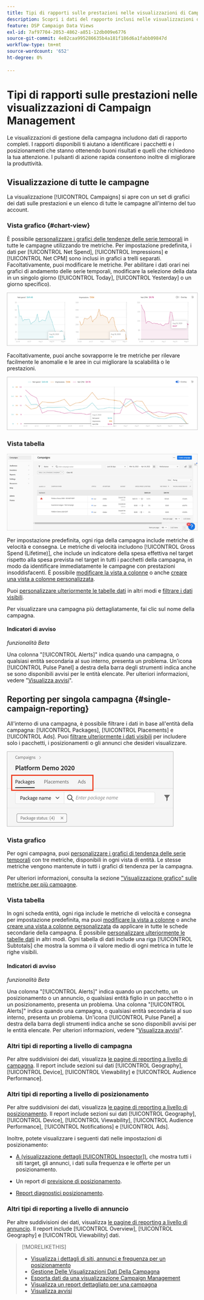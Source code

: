 ```yaml
---
title: Tipi di rapporti sulle prestazioni nelle visualizzazioni di Campaign Management
description: Scopri i dati del rapporto inclusi nelle visualizzazioni di gestione della campagna.
feature: DSP Campaign Data Views
exl-id: 7af97704-2053-4862-a851-12db009e6776
source-git-commit: 4e82caa995286635b4a181f186d6a1fabb09847d
workflow-type: tm+mt
source-wordcount: '652'
ht-degree: 0%

---
```


# Tipi di rapporti sulle prestazioni nelle visualizzazioni di Campaign Management

Le visualizzazioni di gestione della campagna includono dati di rapporto completi. I rapporti disponibili ti aiutano a identificare i pacchetti e i posizionamenti che stanno ottenendo buoni risultati e quelli che richiedono la tua attenzione. I pulsanti di azione rapida consentono inoltre di migliorare la produttività.

## Visualizzazione di tutte le campagne

La visualizzazione [!UICONTROL Campaigns] si apre con un set di grafici dei dati sulle prestazioni e un elenco di tutte le campagne all&#39;interno del tuo account.

### Vista grafico {#chart-view}

È possibile [personalizzare i grafici delle tendenze delle serie temporali](campaign-data-views-manage.md#data-visualizations-manage) in tutte le campagne utilizzando tre metriche. Per impostazione predefinita, i dati per [!UICONTROL Net Spend], [!UICONTROL Impressions] e [!UICONTROL Net CPM] sono inclusi in grafici a trelli separati. Facoltativamente, puoi modificare le metriche. Per abilitare i dati orari nei grafici di andamento delle serie temporali, modificare la selezione della data in un singolo giorno ([!UICONTROL Today], [!UICONTROL Yesterday] o un giorno specifico).

![grafici di tendenza separati per tre metriche](/help/dsp/assets/trend-chart-separate.png)

Facoltativamente, puoi anche sovrapporre le tre metriche per rilevare facilmente le anomalie e le aree in cui migliorare la scalabilità o le prestazioni.

![grafico di tendenza con sovrapposizione](/help/dsp/assets/trend-chart.png)

### Vista tabella

![Elenco campagne](/help/dsp/assets/campaigns-list.png)

Per impostazione predefinita, ogni riga della campagna include metriche di velocità e consegna. Le metriche di velocità includono [!UICONTROL Gross Spend (Lifetime)], che include un indicatore della spesa effettiva nel target rispetto alla spesa prevista nel target in tutti i pacchetti della campagna, in modo da identificare immediatamente le campagne con prestazioni insoddisfacenti. È possibile [modificare la vista a colonne](campaign-data-views-manage.md#column-view-change) o anche [creare una vista a colonne personalizzata](campaign-data-views-manage.md#column-view-create).

Puoi [personalizzare ulteriormente le tabelle dati](campaign-data-views-manage.md#data-tables-manage) in altri modi e [filtrare i dati visibili](campaign-data-views-manage.md#filter-data-tables).

Per visualizzare una campagna più dettagliatamente, fai clic sul nome della campagna.

#### Indicatori di avviso

*funzionalità Beta*

Una colonna &quot;[!UICONTROL Alerts]&quot; indica quando una campagna, o qualsiasi entità secondaria al suo interno, presenta un problema. Un&#39;icona [!UICONTROL Pulse Panel] a destra della barra degli strumenti indica anche se sono disponibili avvisi per le entità elencate. Per ulteriori informazioni, vedere &quot;[Visualizza avvisi](campaign-alerts.md)&quot;.

## Reporting per singola campagna {#single-campaign-reporting}

All&#39;interno di una campagna, è possibile filtrare i dati in base all&#39;entità della campagna: [!UICONTROL Packages], [!UICONTROL Placements] e [!UICONTROL Ads]. Puoi [filtrare ulteriormente i dati visibili](campaign-data-views-manage.md#filter-data-tables) per includere solo i pacchetti, i posizionamenti o gli annunci che desideri visualizzare.

![Schede entità campagna](/help/dsp/assets/campaign-subtabs.png)

### Vista grafico

Per ogni campagna, puoi [personalizzare i grafici di tendenza delle serie temporali](campaign-data-views-manage.md#data-visualizations-manage) con tre metriche, disponibili in ogni vista di entità. Le stesse metriche vengono mantenute in tutti i grafici di tendenza per la campagna.

Per ulteriori informazioni, consulta la sezione [&quot;Visualizzazione grafico&quot; sulle metriche per più campagne](#chart-view).

### Vista tabella

In ogni scheda entità, ogni riga include le metriche di velocità e consegna per impostazione predefinita, ma puoi [modificare la vista a colonne](campaign-data-views-manage.md#column-view-change) o anche [creare una vista a colonne personalizzata](campaign-data-views-manage.md#column-view-create) da applicare in tutte le schede secondarie della campagna. È possibile [personalizzare ulteriormente le tabelle dati](campaign-data-views-manage.md#data-tables-manage) in altri modi. Ogni tabella di dati include una riga [!UICONTROL Subtotals] che mostra la somma o il valore medio di ogni metrica in tutte le righe visibili.

#### Indicatori di avviso

*funzionalità Beta*

Una colonna &quot;[!UICONTROL Alerts]&quot; indica quando un pacchetto, un posizionamento o un annuncio, o qualsiasi entità figlio in un pacchetto o in un posizionamento, presenta un problema. Una colonna &quot;[!UICONTROL Alerts]&quot; indica quando una campagna, o qualsiasi entità secondaria al suo interno, presenta un problema. Un&#39;icona [!UICONTROL Pulse Panel] a destra della barra degli strumenti indica anche se sono disponibili avvisi per le entità elencate. Per ulteriori informazioni, vedere &quot;[Visualizza avvisi](campaign-alerts.md)&quot;.

### Altri tipi di reporting a livello di campagna

Per altre suddivisioni dei dati, visualizza [le pagine di reporting a livello di campagna](/help/dsp/campaign-management/campaigns/campaign-view-report.md). Il report include sezioni sui dati [!UICONTROL Geography], [!UICONTROL Device], [!UICONTROL Viewability] e [!UICONTROL Audience Performance].

### Altri tipi di reporting a livello di posizionamento

Per altre suddivisioni dei dati, visualizza [le pagine di reporting a livello di posizionamento](/help/dsp/campaign-management/placements/placement-view-report.md). Il report include sezioni sui dati [!UICONTROL Geography], [!UICONTROL Device], [!UICONTROL Viewability], [!UICONTROL Audience Performance], [!UICONTROL Notifications] e [!UICONTROL Ads].

Inoltre, potete visualizzare i seguenti dati nelle impostazioni di posizionamento:

* [A (visualizzazione dettagli [!UICONTROL Inspector])](placement-details-view.md), che mostra tutti i siti target, gli annunci, i dati sulla frequenza e le offerte per un posizionamento.

* Un report di [previsione di posizionamento](/help/dsp/campaign-management/reports/placement-forecast.md).

* [Report diagnostici posizionamento](/help/dsp/campaign-management/reports/placement-diagnostics.md).


### Altri tipi di reporting a livello di annuncio

Per altre suddivisioni dei dati, visualizza [le pagine di reporting a livello di annuncio](/help/dsp/campaign-management/ads/ad-view-report.md). Il report include [!UICONTROL Overview], [!UICONTROL Geography] e [!UICONTROL Viewability] dati.

>[!MORELIKETHIS]
>
>* [Visualizza i dettagli di siti, annunci e frequenza per un posizionamento](placement-details-view.md)
>* [Gestione Delle Visualizzazioni Dati Della Campagna](campaign-data-views-manage.md)
>* [Esporta dati da una visualizzazione Campaign Management](campaign-export-data.md)
>* [Visualizza un report dettagliato per una campagna](/help/dsp/campaign-management/campaigns/campaign-view-report.md)
>* [Visualizza avvisi](campaign-alerts.md)
